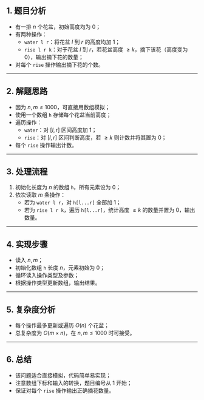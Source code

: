 

## 1. 题目分析

- 有一排 $n$ 个花盆，初始高度均为 0；
- 有两种操作：
  - `water l r`：将花盆 $l$ 到 $r$ 的高度均加 1；
  - `rise l r k`：对于花盆 $l$ 到 $r$，若花盆高度 $\ge k$，摘下该花（高度变为 0），输出摘下花的数量；
- 对每个 `rise` 操作输出摘下花的个数。

---

## 2. 解题思路

- 因为 $n,m \leq 1000$，可直接用数组模拟；
- 使用一个数组 `h` 存储每个花盆当前高度；
- 遍历操作：
  - `water`：对 $[l,r]$ 区间高度加 1；
  - `rise`：对 $[l,r]$ 区间判断高度，若 $\ge k$ 则计数并将其置为 0；
- 每个 `rise` 操作输出计数。

---

## 3. 处理流程

1. 初始化长度为 $n$ 的数组 `h`，所有元素设为 0；
2. 依次读取 $m$ 条操作：
   - 若为 `water l r`，对 `h[l...r]` 全部加 1；
   - 若为 `rise l r k`，遍历 `h[l...r]`，统计高度 $\ge k$ 的数量并置为 0，输出数量。

---

## 4. 实现步骤

- 读入 $n,m$；
- 初始化数组 `h` 长度 $n$，元素初始为 0；
- 循环读入操作类型及参数；
- 根据操作类型更新数组，输出结果。

---

## 5. 复杂度分析

- 每个操作最多更新或遍历 $O(n)$ 个花盆；
- 总复杂度为 $O(m \times n)$，在 $n,m \leq 1000$ 时可接受。

---

## 6. 总结

- 该问题适合直接模拟，代码简单易实现；
- 注意数组下标和输入的转换，题目编号从 1 开始；
- 保证对每个 `rise` 操作输出正确摘花数量。
